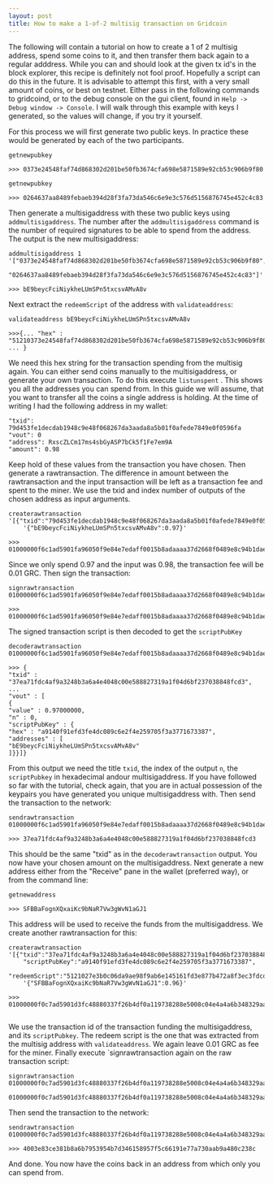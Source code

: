 ```yaml
---
layout: post
title: How to make a 1-of-2 multisig transaction on Gridcoin
---
```


The following will contain a tutorial on how to create a 1 of 2 multisig address, 
spend some coins to it, and then transfer them back again to a regular adddress. 
While you can and should look at the given tx id's in the block explorer, this recipe is definitely not fool proof. 
Hopefully a script can do this in the future. It is advisable to attempt 
this first, with a very small amount of coins, or best on testnet. 
Either pass in the following commands to gridcoind, or to the debug console on the gui 
client, found in `Help -> Debug window -> Console`. I will walk through this example with
keys I generated, so the values will change, if you try it yourself.

For this process we will first generate two public keys. In practice these would
be generated by each of the two participants. 

```
getnewpubkey

>>> 0373e24548faf74d868302d201be50fb3674cfa698e5871589e92cb53c906b9f80

getnewpubkey

>>> 0264637aa8489febaeb394d28f3fa73da546c6e9e3c576d5156876745e452c4c83
```
Then generate a multisigaddress with these two public keys using `addmultisigaddress`.
The number after the `addmultisigaddress` command is the number of required signatures to be 
able to spend from the address. The output is the new multisigaddress:
```
addmultisigaddress 1 '["0373e24548faf74d868302d201be50fb3674cfa698e5871589e92cb53c906b9f80",
    "0264637aa8489febaeb394d28f3fa73da546c6e9e3c576d5156876745e452c4c83"]'

>>> bE9beycFciNiykheLUmSPn5txcsvAMvA8v
```
Next extract the `redeemScript` of the address with `validateaddress`:
```
validateaddress bE9beycFciNiykheLUmSPn5txcsvAMvA8v

>>>{... "hex" : "51210373e24548faf74d868302d201be50fb3674cfa698e5871589e92cb53c906b9f80210264637aa8489febaeb394d28f3fa73da546c6e9e3c576d5156876745e452c4c8352ae", ... }
```
We need this hex string for the transaction spending from the multisig again. You can either send coins manually to the 
multisigaddress, or generate your own transaction. To do this execute `listunspent` . This shows you all the addresses 
you can spend from. In this guide we will assume, that you want to transfer all the coins a single address is holding. 
At the time of writing I had the following address in my wallet:
```
"txid": 79d453fe1decdab1948c9e48f068267da3aada8a5b01f0afede7849e0f0596fa
"vout": 0
"address": RxscZLCm17ms4sbGyASP7bCk5f1Fe7em9A
"amount": 0.98
```
Keep hold of these values from the transaction you have chosen. Then generate a rawtransaction. The difference in
amount between the rawtransaction and the input transaction will be left as a transaction fee and spent to the miner.
We use the txid and index number of outputs of the chosen address as input arguments. 
```
createrawtransaction '[{"txid":"79d453fe1decdab1948c9e48f068267da3aada8a5b01f0afede7849e0f0596fa","vout":0}]'  
    '{"bE9beycFciNiykheLUmSPn5txcsvAMvA8v":0.97}'

>>> 01000000f6c1ad5901fa96050f9e84e7edaff0015b8adaaaa37d2668f0489e8c94b1daec1dfe53d4790000000000ffffffff01401ac8050000000017a9140f91efd3fe4dc089c6e2f4e259705f3a37716733870000000000
```
Since we only spend 0.97 and the input was 0.98, the transaction fee will be 0.01 GRC. Then sign the transaction:
```
signrawtransaction 01000000f6c1ad5901fa96050f9e84e7edaff0015b8adaaaa37d2668f0489e8c94b1daec1dfe53d4790000000000ffffffff01401ac8050000000017a9140f91efd3fe4dc089c6e2f4e259705f3a37716733870000000000

>>> 01000000f6c1ad5901fa96050f9e84e7edaff0015b8adaaaa37d2668f0489e8c94b1daec1dfe53d479000000006b483045022100886589c4ba4d156f269f2b7dd20f0910a0ce4131e415b9f560b81abd6d6cbcb9022048898b4962ca173a9a84faa695ada534a9f974f03b42ad8905d2b0fd857a60a00121030bc01f209c80231c42afc9c24e2e8078945ebd9c588dfe0748e14aca09a58255ffffffff01401ac8050000000017a9140f91efd3fe4dc089c6e2f4e259705f3a37716733870000000000
```
The signed transaction script is then decoded to get the `scriptPubKey` 
```
decoderawtransaction 01000000f6c1ad5901fa96050f9e84e7edaff0015b8adaaaa37d2668f0489e8c94b1daec1dfe53d479000000006b483045022100886589c4ba4d156f269f2b7dd20f0910a0ce4131e415b9f560b81abd6d6cbcb9022048898b4962ca173a9a84faa695ada534a9f974f03b42ad8905d2b0fd857a60a00121030bc01f209c80231c42afc9c24e2e8078945ebd9c588dfe0748e14aca09a58255ffffffff01401ac8050000000017a9140f91efd3fe4dc089c6e2f4e259705f3a37716733870000000000

>>> {
"txid" : "37ea71fdc4af9a3248b3a6a4e4048c00e588827319a1f04d6bf237038848fcd3",
...
"vout" : [
{
"value" : 0.97000000,
"n" : 0,
"scriptPubKey" : {
"hex" : "a9140f91efd3fe4dc089c6e2f4e259705f3a3771673387",
"addresses" : [
"bE9beycFciNiykheLUmSPn5txcsvAMvA8v"
]}}]}
```
From this output we need the title `txid`, the index of the output `n`, the `scriptPubkey` in hexadecimal andour multisigaddress.
If you have followed so far with the tutorial, check again, that you are in actual possession of the keypairs you have generated
you unique multisigaddress with. Then send the transaction to the network:
```
sendrawtransaction 01000000f6c1ad5901fa96050f9e84e7edaff0015b8adaaaa37d2668f0489e8c94b1daec1dfe53d479000000006b483045022100886589c4ba4d156f269f2b7dd20f0910a0ce4131e415b9f560b81abd6d6cbcb9022048898b4962ca173a9a84faa695ada534a9f974f03b42ad8905d2b0fd857a60a00121030bc01f209c80231c42afc9c24e2e8078945ebd9c588dfe0748e14aca09a58255ffffffff01401ac8050000000017a9140f91efd3fe4dc089c6e2f4e259705f3a37716733870000000000

>>> 37ea71fdc4af9a3248b3a6a4e4048c00e588827319a1f04d6bf237038848fcd3
```
This should be the same "txid" as in the `decoderawtransaction` output. You now have your chosen amount on the multisigaddress. 
Next generate a new address either from the "Receive" pane in the wallet (preferred way), or from the command line:

```
getnewaddress

>>> SFBBaFognXQxaiKc9bNaR7Vw3gWvN1aGJ1
```
This address will be used to receive the funds from the multisigaddress. We create another rawtransaction for this:
```
createrawtransaction '[{"txid":"37ea71fdc4af9a3248b3a6a4e4048c00e588827319a1f04d6bf237038848fcd3","vout":0, 
    "scriptPubKey":"a9140f91efd3fe4dc089c6e2f4e259705f3a3771673387",
    "redeemScript":"5121027e3b0c06da9ae98f9ab6e145161fd3e877b472a8f3ec3fdcdcd1f6141ef09b14210256d7539a6d42b97a9f7da020ab0ca4ed62f5e48e286f8f57ae8de3b8c6c1318a52ae"}]' 
    '{"SFBBaFognXQxaiKc9bNaR7Vw3gWvN1aGJ1":0.96}'

>>> 01000000f0c7ad5901d3fc48880337f26b4df0a119738288e5008c04e4a4a6b348329aafc4fd71ea370000000000ffffffff0100d8b805000000001976a914bce5221dfef9ac624dce1d1e8f02c898997cab8488ac0000000000
     
```
We use the transaction id of the transaction funding the multisigaddress, and its `scriptPubkey`. The redeem script is the one 
that was extracted from the multisig address with `validateaddress`. We again leave 0.01 GRC as fee for the miner. Finally
execute `signrawtransaction again on the raw transaction script:

```
signrawtransaction 01000000f0c7ad5901d3fc48880337f26b4df0a119738288e5008c04e4a4a6b348329aafc4fd71ea370000000000ffffffff0100d8b805000000001976a914bce5221dfef9ac624dce1d1e8f02c898997cab8488ac0000000000

01000000f0c7ad5901d3fc48880337f26b4df0a119738288e5008c04e4a4a6b348329aafc4fd71ea3700000000920048304502210084a47d7882fe23fd6b2d854fe1047ffb3b5b809a9bd25762bcbf8002832fb2c60220374e40bc6c934abcf3c13b01d6d8eb1c30da6e07816131a46372ec6edff849f9014751210373e24548faf74d868302d201be50fb3674cfa698e5871589e92cb53c906b9f80210264637aa8489febaeb394d28f3fa73da546c6e9e3c576d5156876745e452c4c8352aeffffffff0100d8b805000000001976a914bce5221dfef9ac624dce1d1e8f02c898997cab8488ac0000000000
```
Then send the transaction to the network:
```
sendrawtransaction 01000000f0c7ad5901d3fc48880337f26b4df0a119738288e5008c04e4a4a6b348329aafc4fd71ea3700000000920048304502210084a47d7882fe23fd6b2d854fe1047ffb3b5b809a9bd25762bcbf8002832fb2c60220374e40bc6c934abcf3c13b01d6d8eb1c30da6e07816131a46372ec6edff849f9014751210373e24548faf74d868302d201be50fb3674cfa698e5871589e92cb53c906b9f80210264637aa8489febaeb394d28f3fa73da546c6e9e3c576d5156876745e452c4c8352aeffffffff0100d8b805000000001976a914bce5221dfef9ac624dce1d1e8f02c898997cab8488ac0000000000

>>> 4003e83ce381b8a6b7953954b7d346158957f5c66191e77a730aab9a480c238c
```
And done. You now have the coins back in an address from which only you can spend from. 



